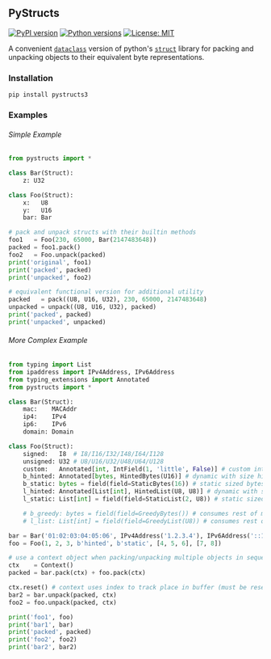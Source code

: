 PyStructs
---------

[![PyPI version](https://img.shields.io/pypi/v/pystructs3)](https://pypi.org/project/pystructs3/)
[![Python versions](https://img.shields.io/pypi/pyversions/pystructs3)](https://pypi.org/project/pystructs3/)
[![License: MIT](https://img.shields.io/badge/License-MIT-yellow.svg)](https://github.com/imgurbot12/pystructs/blob/master/LICENSE)

A convenient
[`dataclass`](https://docs.python.org/3/library/dataclasses.html)
version of python's
[`struct`](https://docs.python.org/3/library/struct.html) library
for packing and unpacking objects to their equivalent byte representations.

### Installation

```
pip install pystructs3
```

### Examples

###### Simple Example

```python
from pystructs import *

class Bar(Struct):
    z: U32

class Foo(Struct):
    x:   U8
    y:   U16
    bar: Bar

# pack and unpack structs with their builtin methods
foo1   = Foo(230, 65000, Bar(2147483648))
packed = foo1.pack()
foo2   = Foo.unpack(packed)
print('original', foo1)
print('packed', packed)
print('unpacked', foo2)

# equivalent functional version for additional utility
packed   = pack((U8, U16, U32), 230, 65000, 2147483648)
unpacked = unpack((U8, U16, U32), packed)
print('packed', packed)
print('unpacked', unpacked)
```

###### More Complex Example

```python
from typing import List
from ipaddress import IPv4Address, IPv6Address
from typing_extensions import Annotated
from pystructs import *

class Bar(Struct):
    mac:    MACAddr
    ip4:    IPv4
    ip6:    IPv6
    domain: Domain

class Foo(Struct):
    signed:   I8  # I8/I16/I32/I48/I64/I128
    unsigned: U32 # U8/U16/U32/U48/U64/U128
    custom:   Annotated[int, IntField(1, 'little', False)] # custom integer
    b_hinted: Annotated[bytes, HintedBytes(U16)] # dynamic with size hint
    b_static: bytes = field(field=StaticBytes(16)) # static sized bytes
    l_hinted: Annotated[List[int], HintedList(U8, U8)] # dynamic with size hint
    l_static: List[int] = field(field=StaticList(2, U8)) # static sized list

    # b_greedy: bytes = field(field=GreedyBytes()) # consumes rest of message
    # l_list: List[int] = field(field=GreedyList(U8)) # consumes rest of message

bar = Bar('01:02:03:04:05:06', IPv4Address('1.2.3.4'), IPv6Address('::1'), b'example.com')
foo = Foo(1, 2, 3, b'hinted', b'static', [4, 5, 6], [7, 8])

# use a context object when packing/unpacking multiple objects in sequence
ctx    = Context()
packed = bar.pack(ctx) + foo.pack(ctx)

ctx.reset() # context uses index to track place in buffer (must be reset)
bar2 = bar.unpack(packed, ctx)
foo2 = foo.unpack(packed, ctx)

print('foo1', foo)
print('bar1', bar)
print('packed', packed)
print('foo2', foo2)
print('bar2', bar2)
```
